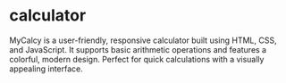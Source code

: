 # calculator
MyCalcy is a user-friendly, responsive calculator built using HTML, CSS, and JavaScript. It supports basic arithmetic operations and features a colorful, modern design. Perfect for quick calculations with a visually appealing interface.
